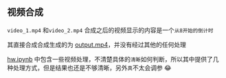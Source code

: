 ## 视频合成

`video_1.mp4` 和`video_2.mp4` 合成之后的视频显示的内容是一个`从8开始的倒计时`

其直接合成合成生成的为 [output.mp4](output.mp4)，并没有经过其他的任何处理

[hw.ipynb](hw.ipynb) 中包含一些视频处理，不清楚具体的`清晰`如何判断，所以其中提供了几种处理方式，但是结果也还是不够清晰，另外`真`不太会调参 :joy:
